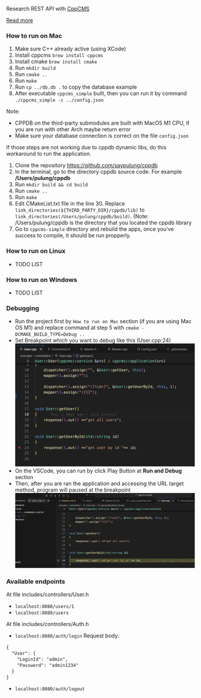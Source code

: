 Research REST API with [CppCMS](http://cppcms.com/wikipp/en/page/main)

[Read more](http://cppcms.com/wikipp/en/page/cppcms_1x#Tutorials)

### How to run on Mac

1. Make sure C++ already active (using XCode)
2. Install cppcms `brew install cppcms`
3. Install cmake `brew install cmake`
4. Run `mkdir build`
5. Run `cmake ..`
6. Run `make`
7. Run `cp ../db.db .` to copy the database example
8. After executable `cppcms_simple` built, then you can run it by command `./cppcms_simple -c ../config.json`

Note:

- CPPDB on the third-party submodules are built with MacOS M1 CPU, if you are run with other Arch maybe return error
- Make sure your database connection is correct on the file `config.json`

If those steps are not working due to cppdb dynamic libs, do this workaround to run the application.
1. Clone the repository https://github.com/saypulung/cppdb
2. In the terminal, go to the directory cppdb source code. For example **/Users/pulung/cppdb**
3. Run `mkdir build && cd build`
4. Run `cmake ..`
5. Run `make`
6. Edit CMakeList.txt file in the line 30. Replace `link_directories(${THIRD_PARTY_DIR}/cppdb/lib)` to `link_directories(/Users/pulung/cppdb/build)`. (Note: /Users/pulung/cppdb is the directory that you located the cppdb library
7. Go to `cppcms-simple` directory and rebuild the apps, once you've success to compile, it should be run propperly.

### How to run on Linux

- TODO LIST

### How to run on Windows

- TODO LIST

### Debugging

- Run the project first by `How to run on Mac` section (if you are using Mac OS M1) and replace command at step 5 with `cmake -DCMAKE_BUILD_TYPE=Debug ..`
- Set Breakpoint which you want to debug like this (User.cpp:24)
![Set breakpoint](/screenshots/breakpoint.png)
- On the VSCode, you can run by click Play Button at **Run and Debug** section
- Then, after you are ran the application and accessing the URL target method, program will paused at the breakpoint
![Paused](/screenshots/paused.png)

### Available endpoints
At file includes/controllers/User.h
- `localhost:8080/users/1`
- `localhost:8080/users`

At file includes/controllers/Auth.h
- `localhost:8080/auth/login`
Request body:
```
{
  "User": {
    "LoginId": "admin",
    "Password": "admin1234"
  }
}
```
- `localhost:8080/auth/logout`
